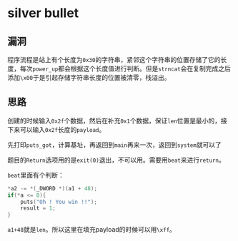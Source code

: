 # silver bullet

## 漏洞

程序流程是站上有个长度为`0x30`的字符串，紧邻这个字符串的位置存储了它的长度，每次`power_up`都会根据这个长度值进行判断。但是`strncat`会在复制完成之后添加`\x00`于是引起存储字符串长度的位置被清零，栈溢出。

## 思路

创建的时候输入`0x2f`个数据，然后在补充`0x1`个数据，保证`len`位置是最小的，接下来可以输入`0x2f`长度的`payload`。

先打印`puts_got`，计算基址，再返回到`main`再来一次，返回到`system`就可以了

题目的`Return`选项用的是`exit(0)`退出，不可以用。需要用`beat`来进行`return`。

`beat`里面有个判断：

```c
*a2 -= *(_DWORD *)(a1 + 48);
if(*a <= 0){
    puts("Oh ! You win !!");
    result = 1;
}
```

`a1+48`就是`len`。所以这里在填充payload的时候可以用`\xff`。
